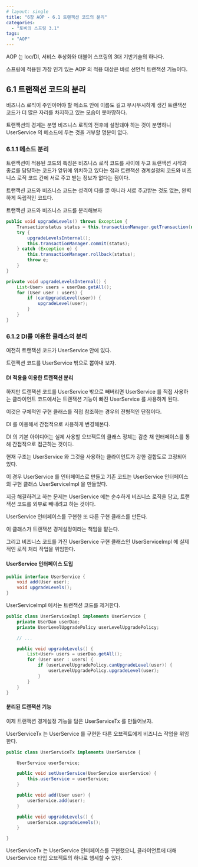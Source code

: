 ```yaml
---
# layout: single
title: "6장 AOP - 6.1 트랜잭션 코드의 분리"
categories:
  - "토비의 스프링 3.1"
tags:
  - "AOP"
---
```


AOP 는 Ioc/DI, 서비스 추상화와 더불어 스프링의 3대 기반기술의 하나다.

스프링에 적용된 가장 인기 있는 AOP 의 적용 대상은 바로 선언적 트랜잭션 기능이다.

## 6.1 트랜잭션 코드의 분리

비즈니스 로직이 주인이어야 할 메소드 안에 이름도 길고 무시무시하게 생긴 트랜잭션 코드가 더 많은 자리를 차지하고 있는 모습이 못마땅하다.

트랜잭션의 경계는 분명 비즈니스 로직의 전후에 설정돼야 하는 것이 분명하니 UserService 의 메소드에 두는 것을 거부할 명분이 없다.

### 6.1.1 메소드 분리

트랜잭션이 적용된 코드의 특징은 비즈니스 로직 코드를 사이에 두고 트랜잭션 시작과 종료를 담당하는 코드가 앞뒤에 위치하고 있다는 점과 트랜잭션 경계설정의 코드와 비즈니스 로직 코드 간에 서로 주고 받는 정보가 없다는 점이다.

트랜잭션 코드와 비즈니스 코드는 성격이 다를 뿐 아니라 서로 주고받는 것도 없는, 완벽하게 독립적인 코드다.

트랜잭션 코드와 비즈니스 코드를 분리해보자

```java
public void upgradeLevels() throws Exception {
    Transactionstatus status = this.transactionManager.getTransaction(new DefaultTransactionDefinition());
    try {
        upgradeLevelsInternal();
        this.transactionManager.commit(status);
    } catch (Exception e) {
        this.transactionManager.rollback(status);
        throw e;
    }
}

private void upgradeLevelsInternal() {
    List<User> users = userDao.getAll();
    for (User user : users) {
        if (canUpgradeLevel(user)) {
            upgradeLevel(user);
        }
    }
}
```

### 6.1.2 DI를 이용한 클래스의 분리

여전히 트랜잭션 코드가 UserService 안에 있다.

트랜잭션 코드를 UserService 밖으로 뽑아내 보자.

#### DI 적용을 이용한 트랜잭션 분리

하지만 트랜잭션 코드를 UserService 밖으로 빼버리면 UserService 를 직접 사용하는 클라이언트 코드에서는 트랜잭션 기능이 빠진 UserService 를 사용하게 된다.

이것은 구체적인 구현 클래스를 직접 참조하는 경우의 전형적인 단점이다.

DI 를 이용해서 간접적으로 사용하게 변경해본다.

DI 의 기본 아이디어는 실제 사용할 오브젝트의 클래스 정체는 감춘 채 인터페이스를 통해 간접적으로 접근하는 것이다.

현재 구조는 UserService 와 그것을 사용하는 클라이언트가 강한 결합도로 고정되어 있다.

이 경우 UserService 를 인터페이스로 만들고 기존 코드는 UserService 인터페이스의 구현 클래스 UserServiceImpl 을 만들었다.

지금 해결하려고 하는 문제는 UserService 에는 순수하게 비즈니스 로직을 담고, 트랜잭션 코드를 외부로 빼내려고 하는 것이다.

UserService 인터페이스를 구현한 또 다른 구현 클래스를 만든다.

이 클래스가 트랜잭션 경계설정이라는 책임을 맡는다.

그리고 비즈니스 코드를 가진 UserService 구현 클래스인 UserServiceImpl 에 실제적인 로직 처리 작업을 위임한다.

#### UserService 인터페이스 도입

```java
public interface UserService {
    void add(User user);
    void upgradeLevels();
}
```

UserServiceImpl 에서는 트랜잭션 코드를 제거한다.

```java
public class UserServiceImpl implements UserService {
    private UserDao userDao;
    private UserLevelUpgradePolicy userLevelUpgradePolicy;

    // ...

    public void upgradeLevels() {
        List<User> users = userDao.getAll();
        for (User user : users) {
            if (userLevelUpgradePolicy.canUpgradeLevel(user)) {
                userLevelUpgradePolicy.upgradeLevel(user);
            }
        }
    }
}
```

#### 분리된 트랜잭션 기능

이제 트랜잭션 경계설정 기능을 담은 UserServiceTx 를 만들어보자.

UserServiceTx 는 UserService 를 구현한 다른 오브젝트에게 비즈니스 작업을 위임한다.

```java
public class UserServiceTx implements UserService {

    UserService userService;

    public void setUserService(UserService userService) {
        this.userService = userService;
    }

    public void add(User user) {
        userService.add(user);
    }

    public void upgradeLevels() {
        userService.upgradeLevels();
    }

}
```

UserServiceTx 는 UserService 인터페이스를 구현했으니, 클라이언트에 대해 UserService 타입 오브젝트의 하나로 행세할 수 있다.






